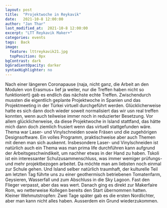 ```yaml
---
layout: post
title:  "Projektwoche in Reykavik"
date:   2021-10-8 12:00:00
author: "Jan Thar"
last_modified_at:  2021-10-8 12:00:00
excerpt: "LTT Reykavik Maker+"
categories: events
tags:  Back
image:
  feature: lttreykavik21.jpg
  topPosition: 0px
bgContrast: dark
bgGradientOpacity: darker
syntaxHighlighter: no
---
```


Nach einer längeren Coronapause (naja, nicht ganz, die Arbeit an den Modulen von Erasmus+ lief ja weiter, nur die Treffen haben nicht so funktioniert) gab es endlich das nächste echte Treffen.
Zwischendurch mussten die eigentlich geplante Projektwoche in Spanien und das Projektmeeting in der Türkei virtuell durchgeführt werden.
Glücklicherweise hatte es sich dann doch wieder soweit normalisiert das wir usn real treffen konnten, wenn auch teilweise immer noch in reduzierter Besetzung.
Vor allem glücklicherweise, da diese Projektwoche in Island stattfand, das hätte mich dann doch ziemlich frusiert wenn das virtuell stattgefunden wäre.
Thema war Laser- und Vinylschneiden sowie Fräsen und die zugehörigen Designsoftware. Ein volles Programm, praktischweise aber auch Themen mit denen man sich auskennt.
Insbesondere Laser- und Vinylschneiden ist natürlich auch ein Thema was man prima life durchführen kann aufgrund der Arbeitsgeschwindikeit, um nachher etwas in der Hand zu haben.
Tskoli ist ein interessanter Schulzusammenschluss, was immer wemiger prüfungs- und mehr projektbezogen arbeitet. 
Da möchte man am liebsten noch einmal zur Schule gehen.
Und Island selber natürlich traumhaft, der kulturelle Teil am letzten Tag führte uns zu einer geothermisch betriebenen Tomatenfarm, Geysieren, Wasserfall und zum Abschluss in die Sky Lagoon.
Fast den Flieger verpasst, aber das was wert.
Danach ging es direkt zur Makerfaire Rom, wo netterweise Kollegen bereits den Start übernommen hatten. 
Kleiner Wehmutstropfen: Zwei Tage später gab es die ersten Nordlichter, aber man kann nicht alles haben.
Ausserdem ein Grund wiederzukommen.
